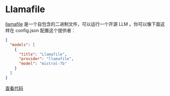 # Llamafile

[llamafile](https://github.com/Mozilla-Ocho/llamafile#readme) 是一个自包含的二进制文件，可以运行一个开源 LLM 。你可以像下面这样在 config.json 配置这个提供者：

```json title="config.json"
{
  "models": [
    {
      "title": "Llamafile",
      "provider": "llamafile",
      "model": "mistral-7b"
    }
  ]
}
```

[查看代码](https://github.com/khulnasoft/devscode/blob/main/core/llm/llms/Llamafile.ts)
